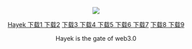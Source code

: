 


<div style="text-align:center"><a href="/cn/hayek.html" > <img src="/imgs/128.png" /></a></div>
<p align="center">
<a href="http://104.131.131.82:8080/ipns/k51qzi5uqu5dk1vuvvrl4m6285idnfrjo5xj5d1xsf48k63nqfi3eeuqgubr6y/down.html" > Hayek  下载1 </a>
<a href="http://165.227.76.104:8080//ipns/k51qzi5uqu5dk1vuvvrl4m6285idnfrjo5xj5d1xsf48k63nqfi3eeuqgubr6y/down.html" > 下载2</a>
<a href="http://194.163.146.192/ipns/k51qzi5uqu5dk1vuvvrl4m6285idnfrjo5xj5d1xsf48k63nqfi3eeuqgubr6y/down.html" > 下载3 </a>
<a href="http://185.8.166.154/ipns/k51qzi5uqu5dk1vuvvrl4m6285idnfrjo5xj5d1xsf48k63nqfi3eeuqgubr6y/down.html" > 下载4 </a>
<a href="http://91.107.200.167:8080/ipns/k51qzi5uqu5dk1vuvvrl4m6285idnfrjo5xj5d1xsf48k63nqfi3eeuqgubr6y/down.html" > 下载5 </a>
<a href="http://46.101.242.131:8080/ipns/k51qzi5uqu5dk1vuvvrl4m6285idnfrjo5xj5d1xsf48k63nqfi3eeuqgubr6y/down.html" > 下载6 </a>
<a href="http://130.61.212.176:8080/ipns/k51qzi5uqu5dk1vuvvrl4m6285idnfrjo5xj5d1xsf48k63nqfi3eeuqgubr6y/down.html" > 下载7</a>
<a href="http://3.130.34.197:8080/ipns/k51qzi5uqu5dk1vuvvrl4m6285idnfrjo5xj5d1xsf48k63nqfi3eeuqgubr6y/down.html" > 下载8 </a>
<a href="http://46.4.226.207:8080/ipns/k51qzi5uqu5dk1vuvvrl4m6285idnfrjo5xj5d1xsf48k63nqfi3eeuqgubr6y/down.html" > 下载9 </a>
</p>
<p align="center">Hayek is the gate of web3.0
</p>


